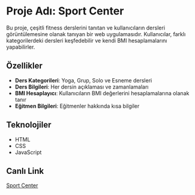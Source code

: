 # Proje Adı: Sport Center

Bu proje, çeşitli fitness derslerini tanıtan ve kullanıcıların dersleri görüntülemesine olanak tanıyan bir web uygulamasıdır. Kullanıcılar, farklı kategorilerdeki dersleri keşfedebilir ve kendi BMI hesaplamalarını yapabilirler.

## Özellikler

- **Ders Kategorileri**: Yoga, Grup, Solo ve Esneme dersleri
- **Ders Bilgileri**: Her dersin açıklaması ve zamanlamaları
- **BMI Hesaplayıcı**: Kullanıcıların BMI değerlerini hesaplamalarına olanak tanır
- **Eğitmen Bilgileri**: Eğitmenler hakkında kısa bilgiler

## Teknolojiler

- HTML
- CSS
- JavaScript

## Canlı Link
[Sport Center](https://patika-bitirme-projesi.netlify.app/#)
